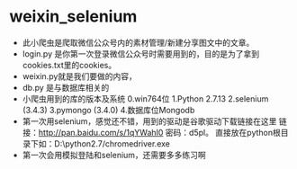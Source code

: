 # weixin_selenium
* 此小爬虫是爬取微信公众号内的素材管理/新建分享图文中的文章。
* login.py 是你第一次登录微信公众号时需要用到的，目的是为了拿到cookies.txt里的cookies。
* weixin.py就是我们要做的内容，
* db.py 是与数据库相关的
* 小爬虫用到的库的版本及系统
	0.win764位
	1.Python 2.7.13
	2.selenium (3.4.3)
	3.pymongo (3.4.0)
	4.数据库位Mongodb
* 第一次用selenium，感觉还不错，用到的驱动是谷歌驱动下载链接在这里 链接：http://pan.baidu.com/s/1qYWahI0 密码：d5pl。 直接放在python根目录下如：D:\python2.7/chromedriver.exe
* 第一次会用模拟登陆和selenium，还需要多多练习啊
